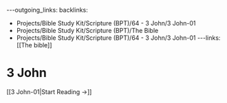 ---outgoing_links:
backlinks:
  - Projects/Bible Study Kit/Scripture (BPT)/64 - 3 John/3 John-01
  - Projects/Bible Study Kit/Scripture (BPT)/The Bible
  - Projects/Bible Study Kit/Scripture (BPT)/64 - 3 John/3 John-01
---links: [[The bible]]
# 3 John

[[3 John-01|Start Reading →]]
